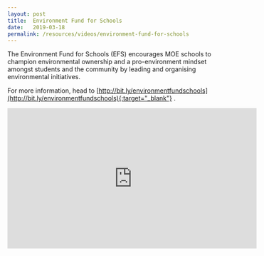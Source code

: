 ```yaml
---
layout: post
title:  Environment Fund for Schools
date:   2019-03-18
permalink: /resources/videos/environment-fund-for-schools
---
```

The Environment Fund for Schools (EFS) encourages MOE schools to champion environmental ownership and a pro-environment mindset amongst students and the community by leading and organising environmental initiatives.

For more information, head to [http://bit.ly/environmentfundschools](http://bit.ly/environmentfundschools){:target="_blank"} .

<div class="bp-youtube">
<iframe width="560" height="315" src="https://www.youtube.com/embed/mCRl9aKBsxA" frameborder="0" allow="accelerometer; autoplay; encrypted-media; gyroscope; picture-in-picture" allowfullscreen></iframe>
</div>

